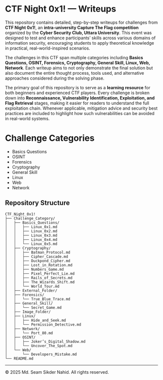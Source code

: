 # CTF Night 0x1! — Writeups

This repository contains detailed, step-by-step writeups for challenges from **CTF Night 0x1!**, an **intra-university Capture The Flag competition** organized by the **Cyber Security Club, Uttara University**. This event was designed to test and enhance participants’ skills across various domains of information security, encouraging students to apply theoretical knowledge in practical, real-world-inspired scenarios.

The challenges in this CTF span multiple categories including **Basics Questions, OSINT, Forensics, Cryptography, General Skill, Linux, Web, Network**. Each writeup aims to not only demonstrate the final solution but also document the entire thought process, tools used, and alternative approaches considered during the solving phase.

The primary goal of this repository is to serve as a **learning resource** for both beginners and experienced CTF players. Every challenge is broken down into **Reconnaissance, Vulnerability Identification, Exploitation, and Flag Retrieval** stages, making it easier for readers to understand the full exploitation chain. Whenever applicable, mitigation advice and security best practices are included to highlight how such vulnerabilities can be avoided in real-world systems.

# Challenge Categories
- Basics Questions
- OSINT
- Forensics
- Cryptography
- General Skill
- Linux
- Web
- Network

## Repository Structure
```CTF-Night-0x1-Writeups
CTF_Night_0x1!
├── Challenge_Category/
│   ├── Basics_Questions/
│   │   ├── Linux_0x1.md
│   │   ├── Linux_0x2.md
│   │   ├── Linux_0x3.md
│   │   ├── Linux_0x4.md
│   │   └── Linux_0x5.md
│   ├── Cryptography/
│   │   ├── Batman_Protocol.md
│   │   ├── Cipher_Cascade.md
│   │   ├── Duckpond_Cipher.md
│   │   ├── Lost_in_Rotation.md
│   │   ├── Numbers_Game.md
│   │   ├── Pixel_Perfect_Lie.md
│   │   ├── Rails_of_Secrets.md
│   │   ├── The_Wizards_Shift.md
│   │   └── World_Tour.md
│   ├── External_Folder/
│   ├── Forensics/
│   │   └── True_Blue_Trace.md
│   ├── General_Skill/
│   │   └── Secret_Game.md
│   ├── Image_Folder/
│   ├── Linux/
│   │   ├── Hide_and_Seek.md
│   │   └── Permission_Detective.md
│   ├── Network/
│   │   └── Port_80.md
│   ├── OSINT/
│   │   ├── Joker’s_Digital_Shadow.md
│   │   └── Uncover_The_Spot.md
│   └── Web/
│       └── Developers_Mistake.md
└── README.md
```

---

© 2025 Md. Seam Sikder Nahid. All rights reserved.
